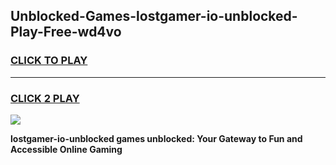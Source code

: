 
## Unblocked-Games-lostgamer-io-unblocked-Play-Free-wd4vo
<h3>
<a href="https://premium76.site?title=lostgamer-io-unblocked&ref=18A1">CLICK TO PLAY</a></h3>
<hr>

<h3>
<a href="https://premium76.site?title=lostgamer-io-unblocked&ref=18A1">CLICK 2 PLAY</a>
  
</h3>

<a href="https://premium76.site?title=lostgamer-io-unblocked&ref=18A1"><img src="https://clearcache.store/games.png"></a>


**lostgamer-io-unblocked games unblocked: Your Gateway to Fun and Accessible Online Gaming**
